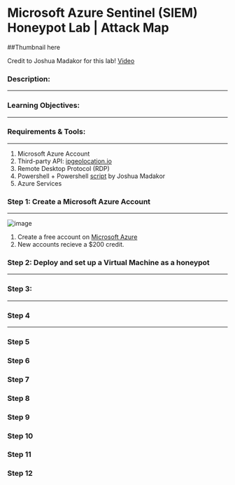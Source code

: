# Microsoft Azure Sentinel (SIEM) Honeypot Lab | Attack Map


##Thumbnail here


Credit to Joshua Madakor for this lab! [Video](https://www.youtube.com/watch?v=RoZeVbbZ0o0&list=PL_MvTIq1Tl-X04__sDhuQ89qo-g72DaBt&index=4&ab_channel=JoshMadakor)


### Description:
---

### Learning Objectives:
---

### Requirements & Tools:
---
1. Microsoft Azure Account
2. Third-party API: [ipgeolocation.io](https://ipgeolocation.io/)
3. Remote Desktop Protocol (RDP)
4. Powershell + Powershell [script](https://github.com/joshmadakor1/Sentinel-Lab/blob/main/Custom_Security_Log_Exporter.ps1) by Joshua Madakor
5. Azure Services


### Step 1: Create a Microsoft Azure Account
---
![image](https://github.com/user-attachments/assets/8deb7d76-7110-4e33-a772-00f1729dace2)

1. Create a free account on [Microsoft Azure](https://azure.microsoft.com/en-us/pricing/purchase-options/azure-account/search?ef_id=_k_CjwKCAiAmrS7BhBJEiwAei59i3nqC3P5eSWkXJuQuRKl1vvCL5bVSqYkn9AK-M-MmtREPbZqCM1HmBoCZqcQAvD_BwE_k_&OCID=AIDcmmfq865whp_SEM__k_CjwKCAiAmrS7BhBJEiwAei59i3nqC3P5eSWkXJuQuRKl1vvCL5bVSqYkn9AK-M-MmtREPbZqCM1HmBoCZqcQAvD_BwE_k_&gad_source=1&gclid=CjwKCAiAmrS7BhBJEiwAei59i3nqC3P5eSWkXJuQuRKl1vvCL5bVSqYkn9AK-M-MmtREPbZqCM1HmBoCZqcQAvD_BwE)
2. New accounts recieve a $200 credit.
### Step 2: Deploy and set up a Virtual Machine as a honeypot
---

### Step 3: 
---

### Step 4
---

### Step 5
### Step 6
### Step 7
### Step 8
### Step 9
### Step 10
### Step 11
### Step 12



